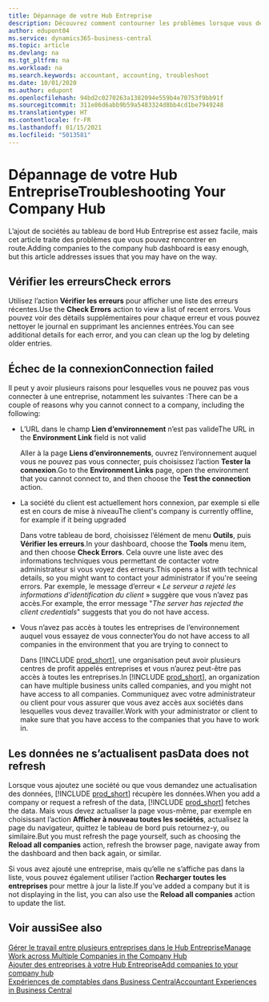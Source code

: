 ```yaml
---
title: Dépannage de votre Hub Entreprise
description: Découvrez comment contourner les problèmes lorsque vous dépannez votre Hub Entreprise dans Dynamics 365 Business Central pour gérer le travail dans plusieurs entreprises.
author: edupont04
ms.service: dynamics365-business-central
ms.topic: article
ms.devlang: na
ms.tgt_pltfrm: na
ms.workload: na
ms.search.keywords: accountant, accounting, troubleshoot
ms.date: 10/01/2020
ms.author: edupont
ms.openlocfilehash: 94bd2c0270263a1382094e559b4e70753f9bb91f
ms.sourcegitcommit: 311e86d6abb9b59a5483324d8bb4cd1be7949248
ms.translationtype: HT
ms.contentlocale: fr-FR
ms.lasthandoff: 01/15/2021
ms.locfileid: "5013581"
---
```

# <a name="troubleshooting-your-company-hub"></a><span data-ttu-id="03515-103">Dépannage de votre Hub Entreprise</span><span class="sxs-lookup"><span data-stu-id="03515-103">Troubleshooting Your Company Hub</span></span>

<span data-ttu-id="03515-104">L’ajout de sociétés au tableau de bord Hub Entreprise est assez facile, mais cet article traite des problèmes que vous pouvez rencontrer en route.</span><span class="sxs-lookup"><span data-stu-id="03515-104">Adding companies to the company hub dashboard is easy enough, but this article addresses issues that you may have on the way.</span></span>  

## <a name="check-errors"></a><span data-ttu-id="03515-105">Vérifier les erreurs</span><span class="sxs-lookup"><span data-stu-id="03515-105">Check errors</span></span>

<span data-ttu-id="03515-106">Utilisez l’action **Vérifier les erreurs** pour afficher une liste des erreurs récentes.</span><span class="sxs-lookup"><span data-stu-id="03515-106">Use the **Check Errors** action to view a list of recent errors.</span></span> <span data-ttu-id="03515-107">Vous pouvez voir des détails supplémentaires pour chaque erreur et vous pouvez nettoyer le journal en supprimant les anciennes entrées.</span><span class="sxs-lookup"><span data-stu-id="03515-107">You can see additional details for each error, and you can clean up the log by deleting older entries.</span></span>  

## <a name="connection-failed"></a><span data-ttu-id="03515-108">Échec de la connexion</span><span class="sxs-lookup"><span data-stu-id="03515-108">Connection failed</span></span>

<span data-ttu-id="03515-109">Il peut y avoir plusieurs raisons pour lesquelles vous ne pouvez pas vous connecter à une entreprise, notamment les suivantes :</span><span class="sxs-lookup"><span data-stu-id="03515-109">There can be a couple of reasons why you cannot connect to a company, including the following:</span></span>

- <span data-ttu-id="03515-110">L’URL dans le champ **Lien d’environnement** n’est pas valide</span><span class="sxs-lookup"><span data-stu-id="03515-110">The URL in the **Environment Link** field is not valid</span></span>  

  <span data-ttu-id="03515-111">Aller à la page **Liens d’environnements**, ouvrez l’environnement auquel vous ne pouvez pas vous connecter, puis choisissez l’action **Tester la connexion**.</span><span class="sxs-lookup"><span data-stu-id="03515-111">Go to the **Environment Links** page, open the environment that you cannot connect to, and then choose the **Test the connection** action.</span></span>  
- <span data-ttu-id="03515-112">La société du client est actuellement hors connexion, par exemple si elle est en cours de mise à niveau</span><span class="sxs-lookup"><span data-stu-id="03515-112">The client's company is currently offline, for example if it being upgraded</span></span>

  <span data-ttu-id="03515-113">Dans votre tableau de bord, choisissez l’élément de menu **Outils**, puis **Vérifier les erreurs**.</span><span class="sxs-lookup"><span data-stu-id="03515-113">In your dashboard, choose the **Tools** menu item, and then choose **Check Errors**.</span></span> <span data-ttu-id="03515-114">Cela ouvre une liste avec des informations techniques vous permettant de contacter votre administrateur si vous voyez des erreurs.</span><span class="sxs-lookup"><span data-stu-id="03515-114">This opens a list with technical details, so you might want to contact your administrator if you're seeing errors.</span></span> <span data-ttu-id="03515-115">Par exemple, le message d’erreur « *Le serveur a rejeté les informations d’identification du client* » suggère que vous n’avez pas accès.</span><span class="sxs-lookup"><span data-stu-id="03515-115">For example, the error message "*The server has rejected the client credentials*" suggests that you do not have access.</span></span>  
- <span data-ttu-id="03515-116">Vous n’avez pas accès à toutes les entreprises de l’environnement auquel vous essayez de vous connecter</span><span class="sxs-lookup"><span data-stu-id="03515-116">You do not have access to all companies in the environment that you are trying to connect to</span></span>

  <span data-ttu-id="03515-117">Dans [!INCLUDE [prod_short](includes/prod_short.md)], une organisation peut avoir plusieurs centres de profit appelés entreprises et vous n’aurez peut-être pas accès à toutes les entreprises.</span><span class="sxs-lookup"><span data-stu-id="03515-117">In [!INCLUDE [prod_short](includes/prod_short.md)], an organization can have multiple business units called companies, and you might not have access to all companies.</span></span> <span data-ttu-id="03515-118">Communiquez avec votre administrateur ou client pour vous assurer que vous avez accès aux sociétés dans lesquelles vous devez travailler.</span><span class="sxs-lookup"><span data-stu-id="03515-118">Work with your administrator or client to make sure that you have access to the companies that you have to work in.</span></span>  

## <a name="data-does-not-refresh"></a><span data-ttu-id="03515-119">Les données ne s’actualisent pas</span><span class="sxs-lookup"><span data-stu-id="03515-119">Data does not refresh</span></span>

<span data-ttu-id="03515-120">Lorsque vous ajoutez une société ou que vous demandez une actualisation des données, [!INCLUDE [prod_short](includes/prod_short.md)] récupère les données.</span><span class="sxs-lookup"><span data-stu-id="03515-120">When you add a company or request a refresh of the data, [!INCLUDE [prod_short](includes/prod_short.md)] fetches the data.</span></span> <span data-ttu-id="03515-121">Mais vous devez actualiser la page vous-même, par exemple en choisissant l’action **Afficher à nouveau toutes les sociétés**, actualisez la page du navigateur, quittez le tableau de bord puis retournez-y, ou similaire.</span><span class="sxs-lookup"><span data-stu-id="03515-121">But you must refresh the page yourself, such as choosing the **Reload all companies** action, refresh the browser page, navigate away from the dashboard and then back again, or similar.</span></span>  

<span data-ttu-id="03515-122">Si vous avez ajouté une entreprise, mais qu’elle ne s’affiche pas dans la liste, vous pouvez également utiliser l’action **Recharger toutes les entreprises** pour mettre à jour la liste.</span><span class="sxs-lookup"><span data-stu-id="03515-122">If you've added a company but it is not displaying in the list, you can also use the **Reload all companies** action to update the list.</span></span>

## <a name="see-also"></a><span data-ttu-id="03515-123">Voir aussi</span><span class="sxs-lookup"><span data-stu-id="03515-123">See also</span></span>

[<span data-ttu-id="03515-124">Gérer le travail entre plusieurs entreprises dans le Hub Entreprise</span><span class="sxs-lookup"><span data-stu-id="03515-124">Manage Work across Multiple Companies in the Company Hub</span></span>](company-hub.md)  
[<span data-ttu-id="03515-125">Ajouter des entreprises à votre Hub Entreprise</span><span class="sxs-lookup"><span data-stu-id="03515-125">Add companies to your company hub</span></span>](company-hub-add-company.md)  
[<span data-ttu-id="03515-126">Expériences de comptables dans Business Central</span><span class="sxs-lookup"><span data-stu-id="03515-126">Accountant Experiences in Business Central</span></span>](finance-accounting.md)  
